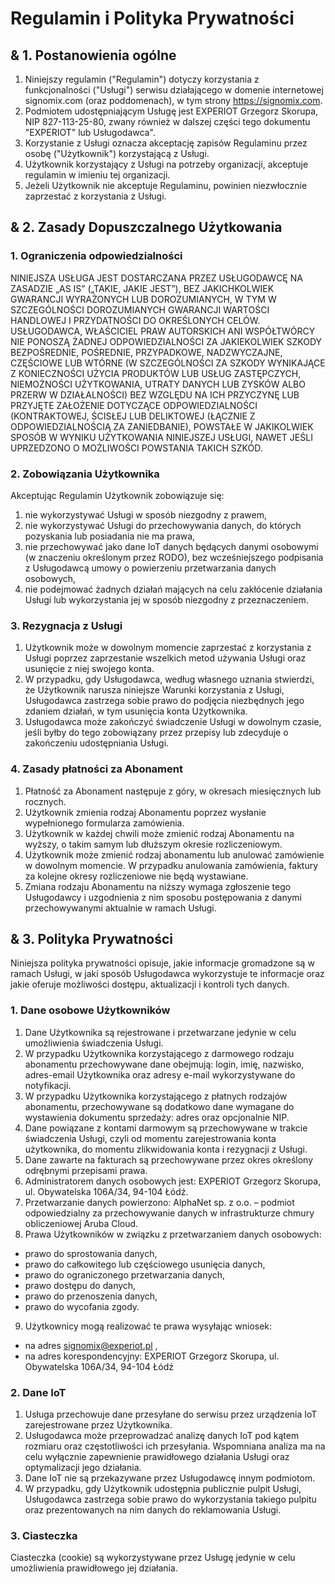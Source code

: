 # Regulamin i Polityka Prywatności

## & 1. Postanowienia ogólne

1. Niniejszy regulamin ("Regulamin") dotyczy korzystania z funkcjonalności ("Usługi") serwisu działającego w domenie internetowej signomix.com (oraz poddomenach), w tym strony https://signomix.com.
2. Podmiotem udostępniającym Usługę jest EXPERIOT Grzegorz Skorupa, NIP 827-113-25-80, zwany również w dalszej części tego dokumentu "EXPERIOT" lub Usługodawca".
3. Korzystanie z Usługi oznacza akceptację zapisów Regulaminu przez osobę ("Użytkownik") korzystającą z Usługi.
4. Użytkownik korzystający z Usługi na potrzeby organizacji, akceptuje regulamin w imieniu tej organizacji.
5. Jeżeli Użytkownik nie akceptuje Regulaminu, powinien niezwłocznie zaprzestać z korzystania z Usługi.

## & 2. Zasady Dopuszczalnego Użytkowania

### 1. Ograniczenia odpowiedzialności

NINIEJSZA USŁUGA JEST DOSTARCZANA PRZEZ USŁUGODAWCĘ NA ZASADZIE „AS IS” („TAKIE, JAKIE JEST”), BEZ JAKICHKOLWIEK GWARANCJI WYRAŻONYCH LUB DOROZUMIANYCH, W TYM W SZCZEGÓLNOŚCI DOROZUMIANYCH GWARANCJI WARTOŚCI HANDLOWEJ I PRZYDATNOŚCI DO OKREŚLONYCH CELÓW. USŁUGODAWCA, WŁAŚCICIEL PRAW AUTORSKICH ANI WSPÓŁTWÓRCY NIE PONOSZĄ ŻADNEJ ODPOWIEDZIALNOŚCI ZA JAKIEKOLWIEK SZKODY BEZPOŚREDNIE, POŚREDNIE, PRZYPADKOWE, NADZWYCZAJNE, CZĘŚCIOWE LUB WTÓRNE (W SZCZEGÓLNOŚCI ZA SZKODY WYNIKAJĄCE Z KONIECZNOŚCI UŻYCIA PRODUKTÓW LUB USŁUG ZASTĘPCZYCH, NIEMOŻNOŚCI UŻYTKOWANIA, UTRATY DANYCH LUB ZYSKÓW ALBO PRZERW W DZIAŁALNOŚCI) BEZ WZGLĘDU NA ICH PRZYCZYNĘ LUB PRZYJĘTE ZAŁOŻENIE DOTYCZĄCE ODPOWIEDZIALNOŚCI (KONTRAKTOWEJ, ŚCISŁEJ LUB DELIKTOWEJ (ŁĄCZNIE Z ODPOWIEDZIALNOŚCIĄ ZA ZANIEDBANIE), POWSTAŁE W JAKIKOLWIEK SPOSÓB W WYNIKU UŻYTKOWANIA NINIEJSZEJ USŁUGI, NAWET JEŚLI UPRZEDZONO O MOŻLIWOŚCI POWSTANIA TAKICH SZKÓD.

### 2. Zobowiązania Użytkownika

Akceptując Regulamin Użytkownik zobowiązuje się:

1. nie wykorzystywać Usługi w sposób niezgodny z prawem,
2. nie wykorzystywać Usługi do przechowywania danych, do których pozyskania lub posiadania nie ma prawa,
3. nie przechowywać jako dane IoT danych będących danymi osobowymi (w znaczeniu określonym przez RODO), bez wcześniejszego podpisania z Usługodawcą umowy o powierzeniu przetwarzania danych osobowych,
4. nie podejmować żadnych działań mających na celu zakłócenie działania Usługi lub wykorzystania jej w sposób niezgodny z przeznaczeniem.

### 3. Rezygnacja z Usługi

1. Użytkownik może w dowolnym momencie zaprzestać z korzystania z Usługi poprzez zaprzestanie wszelkich metod używania Usługi oraz usunięcie z niej swojego konta.
2. W przypadku, gdy Usługodawca, według własnego uznania stwierdzi, że Użytkownik narusza niniejsze Warunki korzystania z Usługi, Usługodawca zastrzega sobie prawo do podjęcia niezbędnych jego zdaniem działań, w tym usunięcia konta Użytkownika.
3. Usługodawca może zakończyć świadczenie Usługi w dowolnym czasie, jeśli byłby do tego zobowiązany przez przepisy lub zdecyduje o zakończeniu udostępniania Usługi.

### 4. Zasady płatności za Abonament

1. Płatność za Abonament następuje z góry, w okresach miesięcznych lub rocznych.
2. Użytkownik zmienia rodzaj Abonamentu poprzez wysłanie wypełnionego formularza zamówienia.
3. Użytkownik w każdej chwili może zmienić rodzaj Abonamentu na wyższy, o takim samym lub dłuższym okresie rozliczeniowym.
4. Użytkownik może zmienić rodzaj abonamentu lub anulować zamówienie w dowolnym momencie. W przypadku anulowania zamówienia, faktury za kolejne okresy rozliczeniowe nie będą wystawiane.
5. Zmiana rodzaju Abonamentu na niższy wymaga zgłoszenie tego Usługodawcy i uzgodnienia z nim sposobu postępowania z danymi przechowywanymi aktualnie w ramach Usługi.

## & 3. Polityka Prywatności

Niniejsza polityka prywatności opisuje, jakie informacje gromadzone są w ramach Usługi, w jaki sposób Usługodawca wykorzystuje te informacje oraz jakie oferuje możliwości dostępu, aktualizacji i kontroli tych danych.

### 1. Dane osobowe Użytkowników

1. Dane Użytkownika są rejestrowane i przetwarzane jedynie w celu umożliwienia świadczenia Usługi.
2. W przypadku Użytkownika korzystającego z darmowego rodzaju abonamentu przechowywane dane obejmują: login, imię, nazwisko, adres-email Użytkownika oraz adresy e-mail wykorzystywane do notyfikacji.
3. W przypadku Użytkownika korzystającego z płatnych rodzajów abonamentu, przechowywane są dodatkowo dane wymagane do wystawienia dokumentu sprzedaży: adres oraz opcjonalnie NIP.
4. Dane powiązane z kontami darmowym są przechowywane w trakcie świadczenia Usługi, czyli od momentu zarejestrowania konta użytkownika, do momentu zlikwidowania konta i rezygnacji z Usługi.
5. Dane zawarte na fakturach są przechowywane przez okres określony odrębnymi przepisami prawa.
6. Administratorem danych osobowych jest: EXPERIOT Grzegorz Skorupa, ul. Obywatelska 106A/34, 94-104 Łódź.
7. Przetwarzanie danych powierzono: AlphaNet sp. z o.o. – podmiot odpowiedzialny za przechowywanie danych w infrastrukturze chmury obliczeniowej Aruba Cloud.
8. Prawa Użytkowników w związku z przetwarzaniem danych osobowych:
  - prawo do sprostowania danych,
  - prawo do całkowitego lub częściowego usunięcia danych,
  - prawo do ograniczonego przetwarzania danych,
  - prawo dostępu do danych,
  - prawo do przenoszenia danych,
  - prawo do wycofania zgody.
9. Użytkownicy mogą realizować te prawa wysyłając wniosek:
  - na adres signomix@experiot.pl ,
  - na adres korespondencyjny: EXPERIOT Grzegorz Skorupa, ul. Obywatelska 106A/34, 94-104 Łódź

### 2. Dane IoT

1. Usługa przechowuje dane przesyłane do serwisu przez urządzenia IoT zarejestrowane przez Użytkownika.
2. Usługodawca może przeprowadzać analizę danych IoT pod kątem rozmiaru oraz częstotliwości ich przesyłania. Wspomniana analiza ma na celu wyłącznie zapewnienie prawidłowego działania Usługi oraz optymalizacji jego działania.
3. Dane IoT nie są przekazywane przez Usługodawcę innym podmiotom.
4. W przypadku, gdy Użytkownik udostępnia publicznie pulpit Usługi, Usługodawca zastrzega sobie prawo do wykorzystania takiego pulpitu oraz prezentowanych na nim danych do reklamowania Usługi.

### 3. Ciasteczka

Ciasteczka (cookie) są wykorzystywane przez Usługę jedynie w celu umożliwienia prawidłowego jej działania.